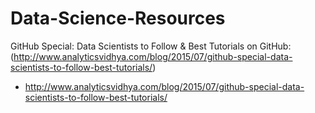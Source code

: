 # Data-Science-Resources


GitHub Special: Data Scientists to Follow & Best Tutorials on GitHub: (http://www.analyticsvidhya.com/blog/2015/07/github-special-data-scientists-to-follow-best-tutorials/)
-  http://www.analyticsvidhya.com/blog/2015/07/github-special-data-scientists-to-follow-best-tutorials/
